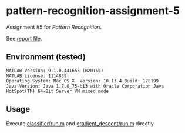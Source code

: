 # pattern-recognition-assignment-5

Assignment #5 for *Pattern Recognition*.

See [report file](report/report.pdf).

## Environment (tested)

```text
MATLAB Version: 9.1.0.441655 (R2016b)
MATLAB License: 1114839
Operating System: Mac OS X  Version: 10.13.4 Build: 17E199 
Java Version: Java 1.7.0_75-b13 with Oracle Corporation Java HotSpot(TM) 64-Bit Server VM mixed mode
```

## Usage

Execute [classifier/run.m](classifier/run.m) and [gradient_descent/run.m](gradient_descent/run.m) directly.
